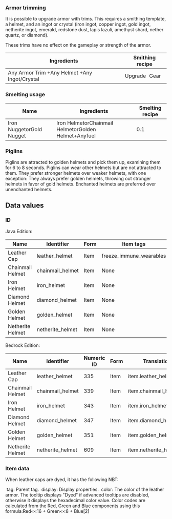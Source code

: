 ### Armor trimming
It is possible to upgrade armor with trims. This requires a smithing template, a helmet, and an ingot or crystal (iron ingot, copper ingot, gold ingot, netherite ingot, emerald, redstone dust, lapis lazuli, amethyst shard, nether quartz, or diamond).

These trims have no effect on the gameplay or strength of the armor. 

| Ingredients                                   | Smithing recipe |
|-----------------------------------------------|-----------------|
| Any Armor Trim +Any Helmet +Any Ingot/Crystal | Upgrade Gear    |

### Smelting usage
| Name                     | Ingredients                                          | Smelting recipe |
|--------------------------|------------------------------------------------------|-----------------|
| Iron NuggetorGold Nugget | Iron HelmetorChainmail HelmetorGolden Helmet+Anyfuel | 0.1             |

### Piglins
Piglins are attracted to golden helmets and pick them up, examining them for 6 to 8 seconds. Piglins can wear other helmets but are not attracted to them. They prefer stronger helmets over weaker helmets, with one exception: They always prefer golden helmets, throwing out stronger helmets in favor of gold helmets. Enchanted helmets are preferred over unenchanted helmets.

## Data values
### ID
Java Edition:

| Name             | Identifier       | Form | Item tags               | Translation key                 |
|------------------|------------------|------|-------------------------|---------------------------------|
| Leather Cap      | leather_helmet   | Item | freeze_immune_wearables | item.minecraft.leather_helmet   |
| Chainmail Helmet | chainmail_helmet | Item | None                    | item.minecraft.chainmail_helmet |
| Iron Helmet      | iron_helmet      | Item | None                    | item.minecraft.iron_helmet      |
| Diamond Helmet   | diamond_helmet   | Item | None                    | item.minecraft.diamond_helmet   |
| Golden Helmet    | golden_helmet    | Item | None                    | item.minecraft.golden_helmet    |
| Netherite Helmet | netherite_helmet | Item | None                    | item.minecraft.netherite_helmet |

Bedrock Edition:

| Name             | Identifier       | Numeric ID | Form | Translation key            |
|------------------|------------------|------------|------|----------------------------|
| Leather Cap      | leather_helmet   | 335        | Item | item.leather_helmet.name   |
| Chainmail Helmet | chainmail_helmet | 339        | Item | item.chainmail_helmet.name |
| Iron Helmet      | iron_helmet      | 343        | Item | item.iron_helmet.name      |
| Diamond Helmet   | diamond_helmet   | 347        | Item | item.diamond_helmet.name   |
| Golden Helmet    | golden_helmet    | 351        | Item | item.golden_helmet.name    |
| Netherite Helmet | netherite_helmet | 609        | Item | item.netherite_helmet.name |

### Item data
When leather caps are dyed, it has the following NBT:


 tag: Parent tag.
 display: Display properties.
 color: The color of the leather armor. The tooltip displays "Dyed" if advanced tooltips are disabled, otherwise it displays the hexadecimal color value. Color codes are calculated from the Red, Green and Blue components using this formula:Red<<16 + Green<<8 + Blue[2]



